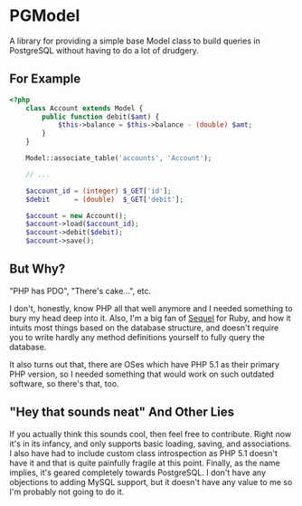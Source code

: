 PGModel
=======

A library for providing a simple base Model class to build queries in PostgreSQL
without having to do a lot of drudgery.

For Example
-----------

```php
<?php
    class Account extends Model {
        public function debit($amt) {
            $this->balance = $this->balance - (double) $amt;
        }
    }

    Model::associate_table('accounts', 'Account');

    // ...

    $account_id = (integer) $_GET['id'];
    $debit      = (double)  $_GET['debit'];

    $account = new Account();
    $account->load($account_id);
    $account->debit($debit);
    $account->save();
```

But Why?
--------

"PHP has PDO", "There's cake...", etc.

I don't, honestly, know PHP all that well anymore and I needed something to bury
my head deep into it. Also, I'm a big fan of [Sequel][sequel] for Ruby, and how
it intuits most things based on the database structure, and doesn't require you
to write hardly any method definitions yourself to fully query the database.

It also turns out that, there are OSes which have PHP 5.1 as their primary PHP
version, so I needed something that would work on such outdated software, so
there's that, too.

"Hey that sounds neat" And Other Lies
-------------------------------------

If you actually think this sounds cool, then feel free to contribute. Right now
it's in its infancy, and only supports basic loading, saving, and associations.
I also have had to include custom class introspection as PHP 5.1 doesn't have it
and that is quite painfully fragile at this point. Finally, as the name implies,
it's geared completely towards PostgreSQL. I don't have any objections to adding
MySQL support, but it doesn't have any value to me so I'm probably not going to
do it.

[sequel]: http://sequel.rubyforge.org/ "Sequel - The Database Toolkit for Ruby"
